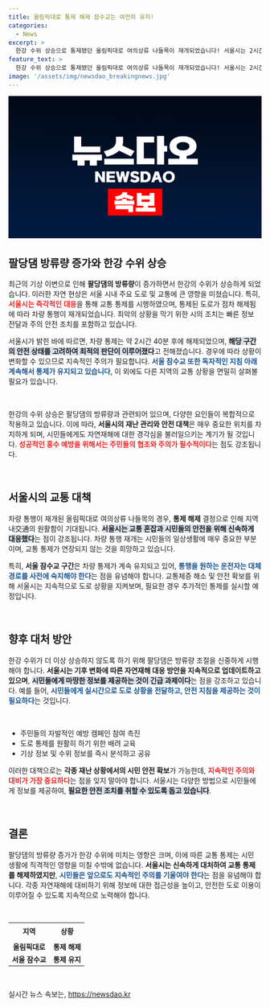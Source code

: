 ```yaml
---
title: 올림픽대로 통제 해제 잠수교는 여전히 유지!
categories:
  - News
excerpt: >
  한강 수위 상승으로 통제됐던 올림픽대로 여의상류 나들목이 재개되었습니다! 서울시는 2시간 40분 만에 통제를 해제했지만, 잠수교는 여전히 통제 중입니다. 사고 없이 안전한 운행을 위해 주의하세요!
feature_text: >
  한강 수위 상승으로 통제됐던 올림픽대로 여의상류 나들목이 재개되었습니다! 서울시는 2시간 40분 만에 통제를 해제했지만, 잠수교는 여전히 통제 중입니다. 사고 없이 안전한 운행을 위해 주의하세요!
image: '/assets/img/newsdao_breakingnews.jpg'
---
```


<p><img src="/assets/img/newsdao_breakingnews.jpg" alt="flaretime 속보" /></p>

<h2 data-ke-size="size26">팔당댐 방류량 증가와 한강 수위 상승</h2>

<p data-ke-size="size16">최근의 기상 이변으로 인해 <b>팔당댐의 방류량</b>이 증가하면서 한강의 수위가 상승하게 되었습니다. 이러한 자연 현상은 서울 시내 주요 도로 및 교통에 큰 영향을 미쳤습니다. 특히, <b><span style="color: #ee2323;">서울시는 즉각적인 대응</span></b>을 통해 교통 통제를 시행하였으며, 통제된 도로가 점차 해제됨에 따라 차량 통행이 재개되었습니다. 최악의 상황을 막기 위한 시의 조치는 빠른 정보 전달과 주의 안전 조치를 포함하고 있습니다.</p>

<p data-ke-size="size16">서울시가 밝힌 바에 따르면, 차량 통제는 약 2시간 40분 후에 해제되었으며, <b><span style="background-color: #21538527;">해당 구간의 안전 상태를 고려하여 최적의 판단이 이루어졌다</span></b>고 전해졌습니다. 경우에 따라 상황이 변화할 수 있으므로 지속적인 주의가 필요합니다. <b><span style="color: #1a5490;">서울 잠수교 또한 독자적인 지침 아래 계속해서 통제가 유지되고 있습니다</span></b>, 이 외에도 다른 지역의 교통 상황을 면밀히 살펴볼 필요가 있습니다.</p>

<p data-ke-size="size16">&nbsp;</p>

<p>한강의 수위 상승은 팔당댐의 방류량과 관련되어 있으며, 다양한 요인들이 복합적으로 작용하고 있습니다. 이에 따라, <b>서울시의 재난 관리와 안전 대책</b>은 매우 중요한 위치를 차지하게 되며, 시민들에게도 자연재해에 대한 경각심을 불러일으키는 계기가 될 것입니다. <b><span style="color: #ee2323;">성공적인 홍수 예방을 위해서는 주민들의 협조와 주의가 필수적이다</span></b>는 점도 강조됩니다.</p>

<p data-ke-size="size16">&nbsp;</p>

<h2 data-ke-size="size26">서울시의 교통 대책</h2>

<p data-ke-size="size16">차량 통행이 재개된 올림픽대로 여의상류 나들목의 경우, <b>통제 해제</b> 결정으로 인해 지역 내交通의 원활함이 기대됩니다. <b><span style="background-color: #21538527;">서울시는 교통 혼잡과 시민들의 안전을 위해 신속하게 대응했다</span></b>는 점이 강조됩니다. 차량 통행 재개는 시민들의 일상생활에 매우 중요한 부분이며, 교통 통제가 연장되지 않는 것을 희망하고 있습니다.</p>

<p data-ke-size="size16">특히, <b>서울 잠수교 구간</b>은 차량 통제가 계속 유지되고 있어, <b><span style="color: #1a5490;">통행을 원하는 운전자는 대체 경로를 사전에 숙지해야 한다</span></b>는 점을 유념해야 합니다. 교통체증 해소 및 안전 확보를 위해 서울시는 지속적으로 도로 상황을 지켜보며, 필요한 경우 추가적인 통제를 실시할 예정입니다.</p>

<p data-ke-size="size16">&nbsp;</p>

<h2 data-ke-size="size26">향후 대처 방안</h2>

<p data-ke-size="size16">한강 수위가 더 이상 상승하지 않도록 하기 위해 팔당댐은 방류량 조절을 신중하게 시행해야 합니다. <b>서울시는 기후 변화에 따른 자연재해 대응 방안을 지속적으로 업데이트하고 있으며</b>, <b><span style="background-color: #21538527;">시민들에게 마땅한 정보를 제공하는 것이 긴급 과제이다</span></b>는 점을 강조하고 있습니다. 예를 들어, <b><span style="color: #1a5490;">시민들에게 실시간으로 도로 상황을 전달하고, 안전 지침을 제공하는 것이 필요하다</span></b>는 것입니다.</p>

<p data-ke-size="size16">&nbsp;</p>

<ul>
<li>주민들의 자발적인 예방 캠페인 참여 촉진</li>
<li>도로 통제를 원활히 하기 위한 배려 교육</li>
<li>기상 정보 및 수위 정보를 즉시 분석하고 공유</li>
</ul>

<p data-ke-size="size16">이러한 대책으로는 <b>각종 재난 상황에서의 시민 안전 확보</b>가 가능한데, <b><span style="color: #ee2323;">지속적인 주의와 대비가 가장 중요하다</span></b>는 점을 잊지 말아야 합니다. 서울시는 다양한 방법으로 시민들에게 정보를 제공하여, <b><span style="background-color: #21538527;">필요한 안전 조치를 취할 수 있도록 돕고 있습니다</span></b>.</p>

<p data-ke-size="size16">&nbsp;</p>

<h2 data-ke-size="size26">결론</h2>

<p data-ke-size="size16">팔당댐의 방류량 증가가 한강 수위에 미치는 영향은 크며, 이에 따른 교통 통제는 시민 생활에 직격적인 영향을 미칠 수밖에 없습니다. <b>서울시는 신속하게 대처하여 교통 통제를 해제하였지만</b>, <b><span style="color: #1a5490;">시민들은 앞으로도 지속적인 주의를 기울여야 한다</span></b>는 점을 유념해야 합니다. 각종 자연재해에 대비하기 위해 정보에 대한 접근성을 높이고, 안전한 도로 이용이 이루어질 수 있도록 지속적으로 노력해야 합니다.</p>

<p data-ke-size="size16">&nbsp;</p>

<table style="width: 100%; border-collapse: collapse;">
<tr>
<td style="text-align: center; height: 30px;"><b>지역</b></td>
<td style="text-align: center; height: 30px;"><b>상황</b></td>
</tr>
<tr>
<td style="text-align: center; height: 20px;"><b>올림픽대로</b></td>
<td style="text-align: center; height: 20px;"><b>통제 해제</b></td>
</tr>
<tr>
<td style="text-align: center; height: 20px;"><b>서울 잠수교</b></td>
<td style="text-align: center; height: 20px;"><b>통제 유지</b></td>
</tr>
</table>

<p data-ke-size="size16">&nbsp;</p>
실시간 뉴스 속보는, <a href="https://newsdao.kr" rel="dofollow">https://newsdao.kr</a>


